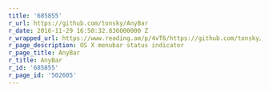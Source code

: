 ```yaml
---
title: '685855'
r_url: https://github.com/tonsky/AnyBar
r_date: 2016-11-29 16:50:32.836000000 Z
r_wrapped_url: https://www.reading.am/p/4vT6/https://github.com/tonsky/AnyBar
r_page_description: OS X menubar status indicator
r_page_title: AnyBar
r_title: AnyBar
r_id: '685855'
r_page_id: '502605'
---
```


